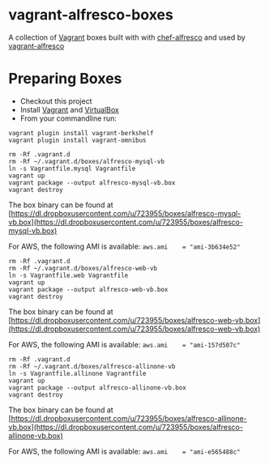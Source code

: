 vagrant-alfresco-boxes
================

A collection of [Vagrant](http://www.vagrantup.com) boxes built with with [chef-alfresco](https://github.com/maoo/chef-alfresco) and used by [vagrant-alfresco](https://github.com/maoo/vagrant-alfresco)

Preparing Boxes
======

* Checkout this project
* Install [Vagrant](http://docs.vagrantup.com/v2/installation/index.html) and [VirtualBox](https://www.virtualbox.org)
* From your commandline run:

```
vagrant plugin install vagrant-berkshelf
vagrant plugin install vagrant-omnibus
```

```
rm -Rf .vagrant.d
rm -Rf ~/.vagrant.d/boxes/alfresco-mysql-vb
ln -s Vagrantfile.mysql Vagrantfile
vagrant up
vagrant package --output alfresco-mysql-vb.box
vagrant destroy
```

The box binary can be found at [https://dl.dropboxusercontent.com/u/723955/boxes/alfresco-mysql-vb.box](https://dl.dropboxusercontent.com/u/723955/boxes/alfresco-mysql-vb.box)

For AWS, the following AMI is available: ```aws.ami    = "ami-3b634e52"```

```
rm -Rf .vagrant.d
rm -Rf ~/.vagrant.d/boxes/alfresco-web-vb
ln -s Vagrantfile.web Vagrantfile
vagrant up
vagrant package --output alfresco-web-vb.box
vagrant destroy
```

The box binary can be found at [https://dl.dropboxusercontent.com/u/723955/boxes/alfresco-web-vb.box](https://dl.dropboxusercontent.com/u/723955/boxes/alfresco-web-vb.box)

For AWS, the following AMI is available: ```aws.ami    = "ami-157d507c"```

```
rm -Rf .vagrant.d
rm -Rf ~/.vagrant.d/boxes/alfresco-allinone-vb
ln -s Vagrantfile.allinone Vagrantfile
vagrant up
vagrant package --output alfresco-allinone-vb.box
vagrant destroy
```
The box binary can be found at [https://dl.dropboxusercontent.com/u/723955/boxes/alfresco-allinone-vb.box](https://dl.dropboxusercontent.com/u/723955/boxes/alfresco-allinone-vb.box)

For AWS, the following AMI is available: ```aws.ami    = "ami-e565488c"```